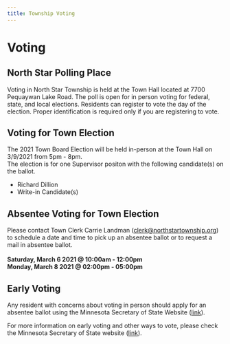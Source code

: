 ```yaml
---
title: Township Voting
---
```


# Voting

North Star Polling Place
------------------------
Voting in North Star Township is held at the Town Hall located at 7700 Pequaywan Lake Road. The poll is open for in person voting for federal, state, and local elections. Residents can register to vote the day of the election. Proper identification is required only if you are registering to vote.

Voting for Town Election
------------------------
The 2021 Town Board Election will be held in-person at the Town Hall on 3/9/2021 from 5pm - 8pm.  
The election is for one Supervisor positon with the following candidate(s) on the ballot.
- Richard Dillion
- Write-in Candidate(s)

Absentee Voting for Town Election
---------------------------------
Please contact Town Clerk Carrie Landman ([clerk@northstartownship.org](mailto:clerk@northstartownship.org)) to schedule a date and time to pick up an absentee ballot or to request a mail in absentee ballot.  
<br>
**Saturday, March 6 2021 @ 10:00am - 12:00pm** <br>
**Monday, March 8 2021 @ 02:00pm - 05:00pm** <br>

Early Voting
------------
Any resident with concerns about voting in person should apply for an absentee
ballot using the Minnesota Secretary of State Website ([link](https://mnvotes.sos.state.mn.us/ABRegistration/ABRegistrationStep1.aspx)).

For more information on early voting and other ways to vote, please check the Minnesota Secretary of State website ([link](https://www.sos.state.mn.us/elections-voting/other-ways-to-vote/)).

